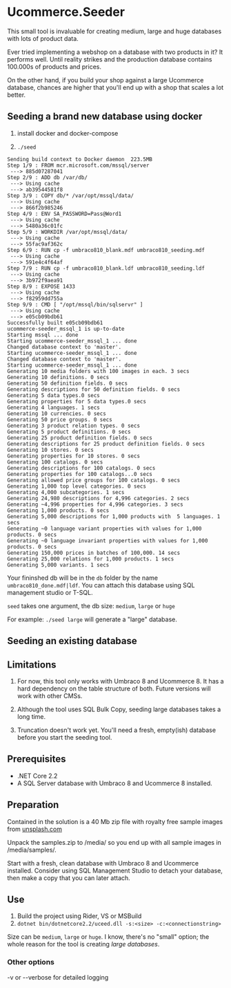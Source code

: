 
Ucommerce.Seeder
===

This small tool is invaluable for creating medium, large and huge databases with lots of product data.

Ever tried implementing a webshop on a database with two products in it? It performs well. Until reality strikes and the production database contains 100.000s of products and prices. 

On the other hand, if you build your shop against a large Ucommerce database, chances are higher that you'll end up with a shop that scales a lot better.



## Seeding a brand new database using docker

1. install docker and docker-compose

2. `./seed`

```
Sending build context to Docker daemon  223.5MB
Step 1/9 : FROM mcr.microsoft.com/mssql/server
 ---> 885d07287041
Step 2/9 : ADD db /var/db/
 ---> Using cache
 ---> ab39544581f8
Step 3/9 : COPY db/* /var/opt/mssql/data/
 ---> Using cache
 ---> 866f2b985246
Step 4/9 : ENV SA_PASSWORD=Pass@Word1
 ---> Using cache
 ---> 5480a36c01fc
Step 5/9 : WORKDIR /var/opt/mssql/data/
 ---> Using cache
 ---> 55fac9af362c
Step 6/9 : RUN cp -f umbraco810_blank.mdf umbraco810_seeding.mdf
 ---> Using cache
 ---> 591e4c4f64af
Step 7/9 : RUN cp -f umbraco810_blank.ldf umbraco810_seeding.ldf
 ---> Using cache
 ---> 3b972f9aea91
Step 8/9 : EXPOSE 1433
 ---> Using cache
 ---> f82959dd755a
Step 9/9 : CMD [ "/opt/mssql/bin/sqlservr" ]
 ---> Using cache
 ---> e05cb09bdb61
Successfully built e05cb09bdb61
ucommerce-seeder_mssql_1 is up-to-date
Starting mssql ... done
Starting ucommerce-seeder_mssql_1 ... done
Changed database context to 'master'.
Starting ucommerce-seeder_mssql_1 ... done
Changed database context to 'master'.
Starting ucommerce-seeder_mssql_1 ... done
Generating 10 media folders with 100 images in each. 3 secs
Generating 10 definitions. 0 secs
Generating 50 definition fields. 0 secs
Generating descriptions for 50 definition fields. 0 secs
Generating 5 data types.0 secs
Generating properties for 5 data types.0 secs
Generating 4 languages. 1 secs
Generating 10 currencies. 0 secs
Generating 50 price groups. 0 secs
Generating 3 product relation types. 0 secs
Generating 5 product definitions. 0 secs
Generating 25 product definition fields. 0 secs
Generating descriptions for 25 product definition fields. 0 secs
Generating 10 stores. 0 secs
Generating properties for 10 stores. 0 secs
Generating 100 catalogs. 0 secs
Generating descriptions for 100 catalogs. 0 secs
Generating properties for 100 catalogs...0 secs
Generating allowed price groups for 100 catalogs. 0 secs
Generating 1,000 top level categories. 0 secs
Generating 4,000 subcategories. 1 secs
Generating 24,980 descriptions for 4,996 categories. 2 secs
Generating ~4,996 properties for 4,996 categories. 3 secs
Generating 1,000 products. 0 secs
Generating 5,000 descriptions for 1,000 products with  5 languages. 1 secs
Generating ~0 language variant properties with values for 1,000 products. 0 secs
Generating ~0 language invariant properties with values for 1,000 products. 0 secs
Generating 150,000 prices in batches of 100,000. 14 secs
Generating 25,000 relations for 1,000 products. 1 secs
Generating 5,000 variants. 1 secs
```

Your fininshed db will be in the `db` folder by the name `umbraco810_done.mdf|ldf`.
You can attach this database using SQL management studio or T-SQL.

`seed` takes one argument, the db size: `medium`, `large` or `huge`

For example: `./seed large` will generate a "large" database.

## Seeding an existing database

## Limitations

1. For now, this tool only works with Umbraco 8 and Ucommerce 8. It has a hard dependency on the table structure of both. 
Future versions will work with other CMSs.

1. Although the tool uses SQL Bulk Copy, seeding large databases takes a long time.

1. Truncation doesn't work yet. You'll need a fresh, empty(ish) database before you start the seeding tool.



## Prerequisites

* .NET Core 2.2
* A SQL Server database with Umbraco 8 and Ucommerce 8 installed.


## Preparation

Contained in the solution is a 40 Mb zip file with royalty free sample images from [unsplash.com](https://unsplash.com/license)

Unpack the samples.zip to <site root>/media/ so you end up with all sample images in <site root>/media/samples/.

Start with a fresh, clean database with Umbraco 8 and Ucommerce installed. Consider using SQL Management Studio to detach your database, then make a copy that you can later attach.


## Use

1. Build the project using Rider, VS or MSBuild
2. `dotnet bin/dotnetcore2.2/uceed.dll -s:<size> -c:<connectionstring>`

Size can be `medium`, `large` or `huge`. I know, there's no "small" option; the whole reason for the tool is creating *large databases*.


### Other options

-v or --verbose for detailed logging



